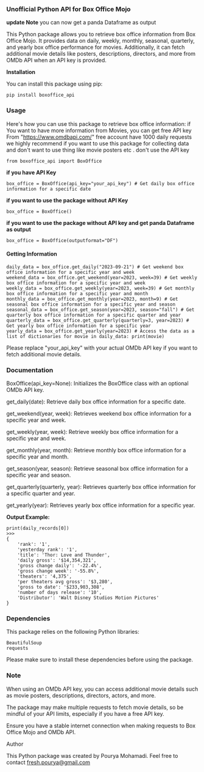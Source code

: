 ### **Unofficial Python API for Box Office Mojo**

**update Note**
you can now get a panda Dataframe as output

This Python package allows you to retrieve box office information from Box Office Mojo. It provides data on daily, weekly, monthly, seasonal, quarterly, and yearly box office performance for movies. Additionally, it can fetch additional movie details like posters, descriptions, directors, and more from OMDb API when an API key is provided.

**Installation**

You can install this package using pip:

    pip install boxoffice_api

### Usage

Here's how you can use this package to retrieve box office information:
if You want to have more information from Movies, you can get free API key From "https://www.omdbapi.com/"
free account have 1000 daily requests we highly recommend if you want to use this package for collecting data and don't want to use thing like movie posters etc . don't use the API key

    from boxoffice_api import BoxOffice 

**if you have API Key**  

    box_office = BoxOffice(api_key="your_api_key") # Get daily box office information for a specific date 

**if you want to use the package without API Key**

    box_office = BoxOffice()

**if you want to use the package without API key and get panda Dataframe as output**


    box_office = BoxOffice(outputformat="DF")



#### **Getting Information**
    daily_data = box_office.get_daily("2023-09-21") # Get weekend box office information for a specific year and week 
    weekend_data = box_office.get_weekend(year=2023, week=39) # Get weekly box office information for a specific year and week 
    weekly_data = box_office.get_weekly(year=2023, week=39) # Get monthly box office information for a specific year and month 
    monthly_data = box_office.get_monthly(year=2023, month=9) # Get seasonal box office information for a specific year and season 
    seasonal_data = box_office.get_season(year=2023, season="fall") # Get quarterly box office information for a specific quarter and year 
    quarterly_data = box_office.get_quarterly(quarterly=3, year=2023) # Get yearly box office information for a specific year 
    yearly_data = box_office.get_yearly(year=2023) # Access the data as a list of dictionaries for movie in daily_data: print(movie)

Please replace "your_api_key" with your actual OMDb API key if you want to fetch additional movie details.

### Documentation

BoxOffice(api_key=None): Initializes the BoxOffice class with an optional OMDb API key.

get_daily(date): Retrieve daily box office information for a specific date.

get_weekend(year, week): Retrieves weekend box office information for a specific year and week.

get_weekly(year, week): Retrieve weekly box office information for a specific year and week.

get_monthly(year, month): Retrieve monthly box office information for a specific year and month.

get_season(year, season): Retrieve seasonal box office information for a specific year and season.

get_quarterly(quarterly, year): Retrieves quarterly box office information for a specific quarter and year.

get_yearly(year): Retrieves yearly box office information for a specific year.

**Output Example:**

    print(daily_records[0])
    >>>
    {
        'rank': '1',
        'yesterday rank': '1',
        'title': 'Thor: Love and Thunder',
        'daily gross': '$14,354,321',
        'gross change daily': '-22.4%',
        'gross change week': '-55.8%',
        'theaters': '4,375',
        'per theaters avg gross': '$3,280',
        'gross to date': '$233,903,308',
        'number of days release': '10',
        'Distributor': 'Walt Disney Studios Motion Pictures'
    }

### Dependencies

This package relies on the following Python libraries:

    BeautifulSoup
    requests



Please make sure to install these dependencies before using the package.

### Note

When using an OMDb API key, you can access additional movie details such as movie posters, descriptions, directors, actors, and more.

The package may make multiple requests to fetch movie details, so be mindful of your API limits, especially if you have a free API key.

Ensure you have a stable internet connection when making requests to Box Office Mojo and OMDb API.

Author

This Python package was created by Pourya Mohamadi. Feel free to contact fresh.pourya@gmail.com

    

